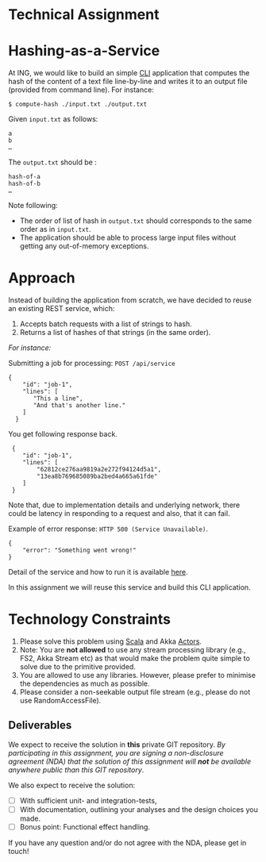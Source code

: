 # Technical Assignment

# Hashing-as-a-Service

At ING, we would like to build an simple [CLI](https://en.wikipedia.org/wiki/Command-line_interface) application that computes the hash of the content of a text file line-by-line and writes it to an output file (provided from command line). For instance:

```
$ compute-hash ./input.txt ./output.txt
```

Given `input.txt` as follows:

```
a
b
…
```

The `output.txt` should be :

```
hash-of-a
hash-of-b
…
```

Note following:

- The order of list of hash in `output.txt` should corresponds to the same order as in `input.txt`.
- The application should be able to process large input files without getting any out-of-memory exceptions.

# Approach

Instead of building the application from scratch, we have decided to reuse an existing REST service, which:

1. Accepts batch requests with a list of strings to hash.
2. Returns a list of hashes of that strings (in the same order).

*For instance:*

Submitting a job for processing: `POST /api/service`

```
{
    "id": "job-1",
    "lines": [
       "This a line",
       "And that's another line."
    ]
  }
```

You get following response back.

```
 {
    "id": "job-1",
    "lines": [
        "62812ce276aa9819a2e272f94124d5a1",
        "13ea8b769685089ba2bed4a665a61fde"
    ]
 }
```

Note that, due to implementation details and underlying network, there could be latency in responding to a request and also, that it can fail.

Example of error response: `HTTP 500 (Service Unavailable)`.

```
{
    "error": "Something went wrong!"
}
```

Detail of the service and how to run it is available [here](https://github.com/adilakhter/hashing-as-a-service).

In this assignment we will reuse this service and build this CLI application.

# Technology Constraints

1. Please solve this problem using [Scala](https://www.scala-lang.org/) and Akka [Actors](https://doc.akka.io/docs/akka/current/actors.html).  
2. Note: You are **not allowed** to use any stream processing library (e.g., FS2, Akka Stream etc) as that would make the problem quite simple to solve due to the primitive provided.
3. You are allowed to use any libraries. However, please prefer to minimise the dependencies as much as possible.
4. Please consider a non-seekable output file stream (e.g., please do not use RandomAccessFile).  

## Deliverables

We expect to receive the solution in **this** private GIT repository. *By participating in this assignment, you are signing a non-disclosure agreement (NDA) that the solution of this assignment will **not** be available anywhere public than this GIT repository*.  

We also expect to receive the solution: 
- [ ]  With sufficient unit- and integration-tests,
- [ ]  With documentation, outlining your analyses and the design choices you made.
- [ ]  Bonus point: Functional effect handling.

If you have any question and/or do not agree with the NDA, please get in touch! 
